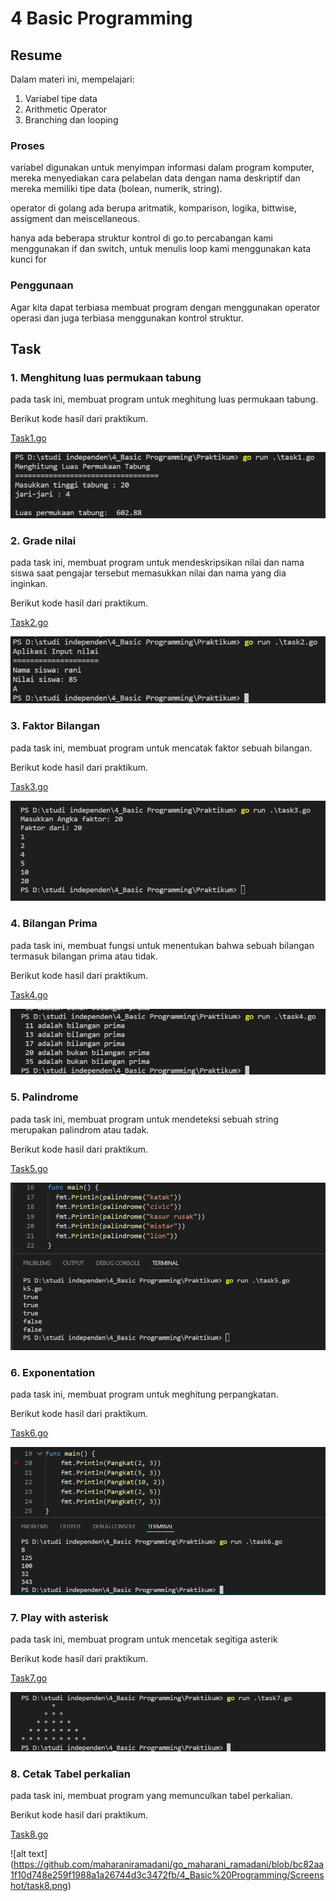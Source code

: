 # 4 Basic Programming

## Resume
Dalam materi ini, mempelajari:

1. Variabel tipe data
2. Arithmetic Operator 
3. Branching dan looping

### Proses
variabel digunakan untuk menyimpan informasi dalam program komputer, mereka menyediakan cara pelabelan data dengan nama deskriptif dan mereka memiliki tipe data (bolean, numerik, string). 

operator di golang ada berupa aritmatik, komparison, logika, bittwise, assigment dan meiscellaneous.

hanya ada beberapa struktur kontrol di go.to percabangan kami menggunakan if dan switch, untuk menulis loop kami menggunakan kata kunci for

### Penggunaan 
Agar kita dapat terbiasa membuat program dengan menggunakan operator operasi dan juga terbiasa menggunakan kontrol struktur.

## Task
### 1. Menghitung luas permukaan tabung
pada task ini, membuat program untuk meghitung luas permukaan tabung.

Berikut kode hasil dari praktikum.

[Task1.go](https://github.com/maharaniramadani/go_maharani_ramadani/blob/bc82aa1f10d748e259f1988a1a26744d3c3472fb/4_Basic%20Programming/Praktikum/task1.go)

![Hasil task 1](https://github.com/maharaniramadani/go_maharani_ramadani/blob/bc82aa1f10d748e259f1988a1a26744d3c3472fb/4_Basic%20Programming/Screenshot/Task1.png)

### 2. Grade nilai
pada task ini, membuat program untuk mendeskripsikan nilai dan nama siswa saat pengajar tersebut memasukkan nilai dan nama yang dia inginkan.

Berikut kode hasil dari praktikum.

[Task2.go](https://github.com/maharaniramadani/go_maharani_ramadani/blob/bc82aa1f10d748e259f1988a1a26744d3c3472fb/4_Basic%20Programming/Praktikum/task2.go)

![alt text](https://github.com/maharaniramadani/go_maharani_ramadani/blob/bc82aa1f10d748e259f1988a1a26744d3c3472fb/4_Basic%20Programming/Screenshot/task2.png)

### 3. Faktor Bilangan
pada task ini, membuat program untuk mencatak faktor sebuah bilangan.

Berikut kode hasil dari praktikum.

[Task3.go](https://github.com/maharaniramadani/go_maharani_ramadani/blob/bc82aa1f10d748e259f1988a1a26744d3c3472fb/4_Basic%20Programming/Praktikum/task3.go)

![alt text](https://github.com/maharaniramadani/go_maharani_ramadani/blob/bc82aa1f10d748e259f1988a1a26744d3c3472fb/4_Basic%20Programming/Screenshot/Task3.png)

### 4. Bilangan Prima
pada task ini, membuat fungsi untuk menentukan bahwa sebuah bilangan termasuk bilangan prima atau tidak.

Berikut kode hasil dari praktikum.

[Task4.go](https://github.com/maharaniramadani/go_maharani_ramadani/blob/bc82aa1f10d748e259f1988a1a26744d3c3472fb/4_Basic%20Programming/Praktikum/task4.go)

![alt text](https://github.com/maharaniramadani/go_maharani_ramadani/blob/bc82aa1f10d748e259f1988a1a26744d3c3472fb/4_Basic%20Programming/Screenshot/Task4.png)

### 5. Palindrome
pada task ini, membuat program untuk mendeteksi sebuah string merupakan palindrom atau tadak.

Berikut kode hasil dari praktikum.

[Task5.go](https://github.com/maharaniramadani/go_maharani_ramadani/blob/bc82aa1f10d748e259f1988a1a26744d3c3472fb/4_Basic%20Programming/Praktikum/task5.go)

![alt text](https://github.com/maharaniramadani/go_maharani_ramadani/blob/bc82aa1f10d748e259f1988a1a26744d3c3472fb/4_Basic%20Programming/Screenshot/Task5.png)

### 6. Exponentation
pada task ini, membuat program untuk meghitung perpangkatan.

Berikut kode hasil dari praktikum.

[Task6.go](https://github.com/maharaniramadani/go_maharani_ramadani/blob/bc82aa1f10d748e259f1988a1a26744d3c3472fb/4_Basic%20Programming/Praktikum/task6.go)

![alt text](https://github.com/maharaniramadani/go_maharani_ramadani/blob/bc82aa1f10d748e259f1988a1a26744d3c3472fb/4_Basic%20Programming/Screenshot/Task6.png)

### 7. Play with asterisk
pada task ini, membuat program untuk mencetak segitiga asterik

Berikut kode hasil dari praktikum.

[Task7.go](https://github.com/maharaniramadani/go_maharani_ramadani/blob/bc82aa1f10d748e259f1988a1a26744d3c3472fb/4_Basic%20Programming/Praktikum/task7.go)

![alt text](https://github.com/maharaniramadani/go_maharani_ramadani/blob/bc82aa1f10d748e259f1988a1a26744d3c3472fb/4_Basic%20Programming/Screenshot/Task7.png)

### 8. Cetak Tabel perkalian
pada task ini, membuat program yang memunculkan tabel perkalian.

Berikut kode hasil dari praktikum.

[Task8.go](https://github.com/maharaniramadani/go_maharani_ramadani/blob/bc82aa1f10d748e259f1988a1a26744d3c3472fb/4_Basic%20Programming/Praktikum/task8.go)

![alt text] (https://github.com/maharaniramadani/go_maharani_ramadani/blob/bc82aa1f10d748e259f1988a1a26744d3c3472fb/4_Basic%20Programming/Screenshot/task8.png)
